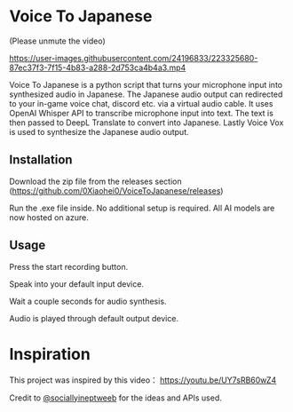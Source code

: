 # Voice To Japanese
(Please unmute the video)


https://user-images.githubusercontent.com/24196833/223325680-87ec37f3-7f15-4b83-a288-2d753ca4b4a3.mp4

Voice To Japanese is a python script that turns your microphone input into synthesized audio in Japanese. The Japanese audio output can redirected to your in-game voice chat, discord etc. via a virtual audio cable. It uses OpenAI Whisper API to transcribe microphone input into text. The text is then passed to DeepL Translate to convert into Japanese. Lastly Voice Vox is used to synthesize the Japanese audio output. 

## Installation
Download the zip file from the releases section (https://github.com/0Xiaohei0/VoiceToJapanese/releases) 

Run the .exe file inside. No additional setup is required. All AI models are now hosted on azure.

## Usage
Press the start recording button.

Speak into your default input device.

Wait a couple seconds for audio synthesis.

Audio is played through default output device.


# Inspiration

This project was inspired by this video：
https://youtu.be/UY7sRB60wZ4

Credit to
[@sociallyineptweeb](https://www.youtube.com/@sociallyineptweeb)
for the ideas and APIs used.
